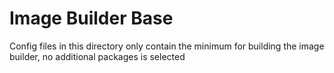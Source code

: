# Image Builder Base
Config files in this directory only contain the minimum for building the image builder, no additional packages is selected 